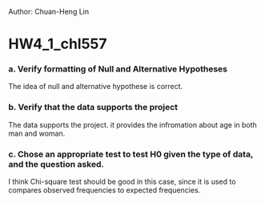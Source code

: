Author: Chuan-Heng Lin
# HW4_1_chl557
### a. Verify formatting of Null and Alternative Hypotheses

The idea of null and alternative hypothese is correct. 


### b. Verify that the data supports the project 

The data supports the project. it provides the infromation about age in both man and woman. 

### c. Chose an appropriate test to test H0 given the type of data, and the question asked. 

I think Chi-square test should be good in this case, since it is used to compares observed frequencies to expected frequencies.
